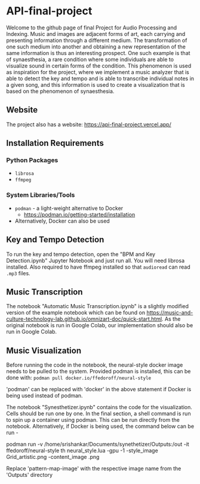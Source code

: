# API-final-project
Welcome to the github page of final Project for Audio Processing and Indexing. Music and images are adjacent forms of art, each carrying and presenting information through a different medium. The transformation of one such medium into another and obtaining a new representation of the same information is thus an interesting prospect. One such example is that of synaesthesia, a rare condition where some individuals are able to visualize sound in certain forms of the condition. This phenomenon is used as inspiration for the project, where we implement a music analyzer that is able to detect the key and tempo and is able to transcribe individual notes in a given song, and this information is used to create a visualization that is based on the phenomenon of synaesthesia.

## Website
The project also has a website: https://api-final-project.vercel.app/

## Installation Requirements
### Python Packages
- `librosa`
- `ffmpeg`
### System Libraries/Tools
- `podman` - a light-weight alternative to Docker
    - https://podman.io/getting-started/installation
- Alternatively, Docker can also be used

## Key and Tempo Detection
To run the key and tempo detection, open the "BPM and Key Detection.ipynb" Jupyter Notebook and just run all. You will need librosa installed. Also required to have ffmpeg installed so that `audioread` can read `.mp3` files.

## Music Transcription
The notebook "Automatic Music Transcription.ipynb" is a slightly modified version of the example notebook which can be found on https://music-and-culture-technology-lab.github.io/omnizart-doc/quick-start.html. As the original notebook is run in Google Colab, our implementation should also be run in Google Colab.

## Music Visualization
Before running the code in the notebook, the neural-style docker image needs to be pulled to the system. Provided podman is installed, this can be done with: 
`podman pull docker.io/ffedoroff/neural-style`

'podman' can be replaced with 'docker' in the above statement if Docker is being used instead of podman.

The notebook "Synesthetizer.ipynb" contains the code for the visualization. Cells should be run one by one. In the final section, a shell command is run to spin up a container using podman. This can be run directly from the notebook. Alternatively, if Docker is being used, the command below can be run - 

podman run -v /home/srishankar/Documents/synethetizer/Outputs:/out -it ffedoroff/neural-style th neural_style.lua -gpu -1 -style_image Grid_artistic.png -content_image <pattern-map-image>.png

Replace 'pattern-map-image' with the respective image name from the 'Outputs' directory


